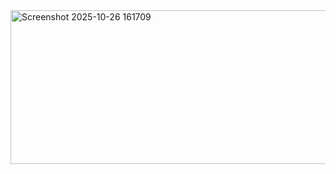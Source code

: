 <img width="1346" height="246" alt="Screenshot 2025-10-26 161709" src="https://github.com/user-attachments/assets/015dcb10-0d2d-4eb3-82f7-f43f983101d0" />
